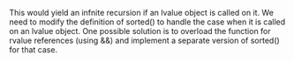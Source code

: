 This would yield an infnite recursion if an lvalue object is called on it. We need to modify the definition of sorted() to handle the case when it is called on an lvalue object. One possible solution is to overload the function for rvalue references (using &&) and implement a separate version of sorted() for that case.